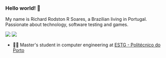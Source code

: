 ### Hello world! 👋

My name is Richard Rodston R Soares, a Brazilian living in Portugal. 
Passionate about technology, software testing and games.


<a target="_blank" href="https://www.linkedin.com/in/richard-rodston-r-soares-016511176/"><img src="https://img.shields.io/badge/-LinkedIn-0077B5?style=for-the-badge&logo=Linkedin&logoColor=white"></img></a>
<a target="_blank" href="https://medium.com/@richard.rodston"><img src="https://img.shields.io/badge/-Medium-12100E?style=for-the-badge&logo=Medium&logoColor=white"></img></a>


- 👨‍🎓 Master's student in computer engineering at <a href="http://www.estg.ipp.pt/">ESTG - Politécnico do Porto</a>

<!--
**rods7on/rods7on** is a ✨ _special_ ✨ repository because its `README.md` (this file) appears on your GitHub profile.

Here are some ideas to get you started:

- 🔭 I'm not currently working
- 🌱 Master's student in computer engineering, with a degree in Information Security Technology Management and Specialization in Agile Tests.
- 👯 I’m looking to collaborate on ...
- 🤔 I’m looking for help with ...
- 💬 Ask me about ...
- 📫 How to reach me: ...
-->
